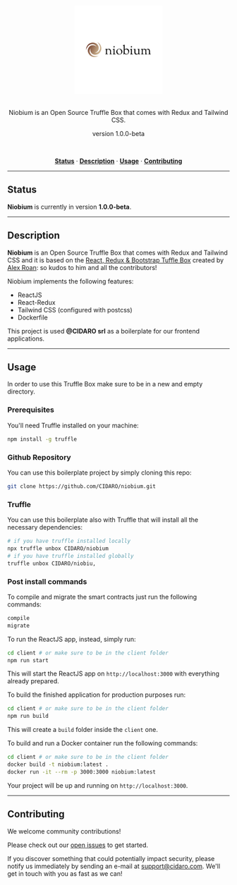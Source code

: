 <div align="center">
  <br/>
  <img src="./niobium.png" width="200" />
  <br/>
  <br/>
  <p>
    Niobium is an Open Source Truffle Box that comes with Redux and Tailwind CSS.
  </p>
  <p>
    version 1.0.0-beta
  </p>
  <br/>
  <p>
    <a href="#status"><strong>Status</strong></a> ·
    <a href="#description"><strong>Description</strong></a> ·
    <a href="#usage"><strong>Usage</strong></a> ·
    <a href="#contributing"><strong>Contributing</strong></a>
  </p>
</div>

---

## Status

**Niobium** is currently in version **1.0.0-beta**.

---

## Description

**Niobium** is an Open Source Truffle Box that comes with Redux and Tailwind CSS and it is based on the <a href="https://github.com/alexroan/react-redux-bootstrap-box" target="_blank">React, Redux & Bootstrap Tuffle Box</a> created by <a href="https://github.com/alexroan" target="_blank">Alex Roan</a>: so kudos to him and all the contributors!

Niobium implements the following features:
- ReactJS
- React-Redux
- Tailwind CSS (configured with postcss)
- Dockerfile

This project is used **@CIDARO srl** as a boilerplate for our frontend applications.

---

## Usage

In order to use this Truffle Box make sure to be in a new and empty directory.

### Prerequisites

You'll need Truffle installed on your machine:

```bash
npm install -g truffle
```

### Github Repository

You can use this boilerplate project by simply cloning this repo:

```bash
git clone https://github.com/CIDARO/niobium.git
```

### Truffle

You can use this boilerplate also with Truffle that will install all the necessary dependencies:

```bash
# if you have truffle installed locally
npx truffle unbox CIDARO/niobium
# if you have truffle installed globally
truffle unbox CIDARO/niobiu,
```

### Post install commands

To compile and migrate the smart contracts just run the following commands:

```bash
compile
migrate
```

To run the ReactJS app, instead, simply run:

```bash
cd client # or make sure to be in the client folder
npm run start
```

This will start the ReactJS app on `http://localhost:3000` with everything already prepared.

To build the finished application for production purposes run:

```bash
cd client # or make sure to be in the client folder
npm run build
```

This will create a `build` folder inside the `client` one.

To build and run a Docker container run the following commands:

```bash
cd client # or make sure to be in the client folder
docker build -t niobium:latest .
docker run -it --rm -p 3000:3000 niobium:latest
```

Your project will be up and running on `http://localhost:3000`.

---

## Contributing

We welcome community contributions!

Please check out our <a href="https://github.com/CIDARO/niobium/issues">open issues</a> to get started.

If you discover something that could potentially impact security, please notify us immediately by sending an e-mail at <a href="mailto:support@cidaro.com">support@cidaro.com</a>. We'll get in touch with you as fast as we can!
